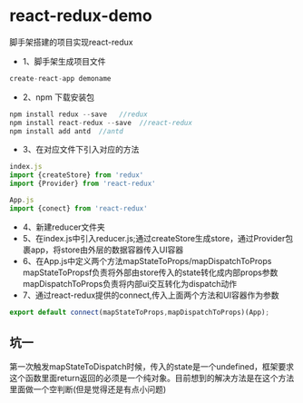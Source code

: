 # react-redux-demo
脚手架搭建的项目实现react-redux

* 1、脚手架生成项目文件
```js
create-react-app demoname
```
* 2、npm 下载安装包
```js
npm install redux --save   //redux
npm install react-redux --save  //react-redux
npm install add antd  //antd
```

* 3、在对应文件下引入对应的方法
```js
index.js
import {createStore} from 'redux'
import {Provider} from 'react-redux'

App.js
import {conect} from 'react-redux'
```
* 4、新建reducer文件夹
* 5、在index.js中引入reducer.js;通过createStore生成store，通过Provider包裹app，将store由外层的数据容器传入UI容器
* 6、在App.js中定义两个方法mapStateToProps/mapDispatchToProps  \
     mapStateToPropsf负责将外部由store传入的state转化成内部props参数 \
     mapDispatchToProps负责将内部ui交互转化为dispatch动作
 * 7、通过react-redux提供的connect,传入上面两个方法和UI容器作为参数
 ```js
 export default connect(mapStateToProps,mapDispatchToProps)(App);
 ```
 ## 坑一
  第一次触发mapStateToDispatch时候，传入的state是一个undefined，框架要求这个函数里面return返回的必须是一个纯对象。目前想到的解决方法是在这个方法里面做一个空判断(但是觉得还是有点小问题)
 
